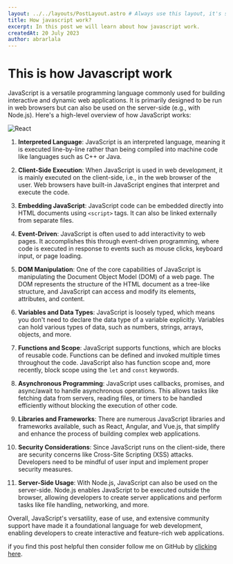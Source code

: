 ```yaml
---
layout: ../../layouts/PostLayout.astro # Always use this layout, it's so the post gets properly styled
title: How javascript work?
excerpt: In this post we will learn about how javascript work.
createdAt: 20 July 2023
author: abrarlala
---
```


# This is how Javascript work

JavaScript is a versatile programming language commonly used for building interactive and dynamic web applications. It is primarily designed to be run in web browsers but can also be used on the server-side (e.g., with Node.js). Here's a high-level overview of how JavaScript works:

![React](../public/images/js.jpg)

1. **Interpreted Language**: JavaScript is an interpreted language, meaning it is executed line-by-line rather than being compiled into machine code like languages such as C++ or Java.

2. **Client-Side Execution**: When JavaScript is used in web development, it is mainly executed on the client-side, i.e., in the web browser of the user. Web browsers have built-in JavaScript engines that interpret and execute the code.

3. **Embedding JavaScript**: JavaScript code can be embedded directly into HTML documents using `<script>` tags. It can also be linked externally from separate files.

4. **Event-Driven**: JavaScript is often used to add interactivity to web pages. It accomplishes this through event-driven programming, where code is executed in response to events such as mouse clicks, keyboard input, or page loading.

5. **DOM Manipulation**: One of the core capabilities of JavaScript is manipulating the Document Object Model (DOM) of a web page. The DOM represents the structure of the HTML document as a tree-like structure, and JavaScript can access and modify its elements, attributes, and content.

6. **Variables and Data Types**: JavaScript is loosely typed, which means you don't need to declare the data type of a variable explicitly. Variables can hold various types of data, such as numbers, strings, arrays, objects, and more.

7. **Functions and Scope**: JavaScript supports functions, which are blocks of reusable code. Functions can be defined and invoked multiple times throughout the code. JavaScript also has function scope and, more recently, block scope using the `let` and `const` keywords.

8. **Asynchronous Programming**: JavaScript uses callbacks, promises, and async/await to handle asynchronous operations. This allows tasks like fetching data from servers, reading files, or timers to be handled efficiently without blocking the execution of other code.

9. **Libraries and Frameworks**: There are numerous JavaScript libraries and frameworks available, such as React, Angular, and Vue.js, that simplify and enhance the process of building complex web applications.

10. **Security Considerations**: Since JavaScript runs on the client-side, there are security concerns like Cross-Site Scripting (XSS) attacks. Developers need to be mindful of user input and implement proper security measures.

11. **Server-Side Usage**: With Node.js, JavaScript can also be used on the server-side. Node.js enables JavaScript to be executed outside the browser, allowing developers to create server applications and perform tasks like file handling, networking, and more.

Overall, JavaScript's versatility, ease of use, and extensive community support have made it a foundational language for web development, enabling developers to create interactive and feature-rich web applications.

if you find this post helpful then consider follow me on GitHub by [clicking here](https://github.com/Abrarlala).
